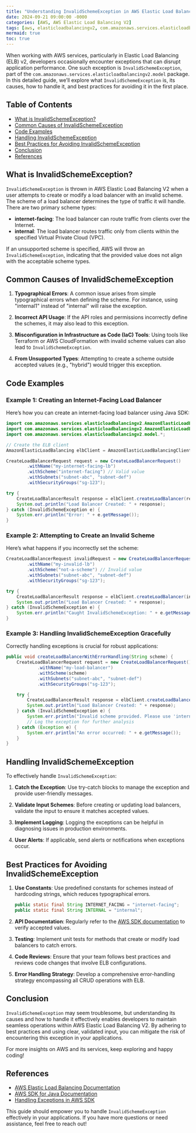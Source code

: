 ```yaml
---
title: "Understanding InvalidSchemeException in AWS Elastic Load Balancing V2: A Comprehensive Guide"
date: 2024-09-21 09:00:00 -0000
categories: [AWS, AWS Elastic Load Balancing V2]
tags: [aws, elasticloadbalancingv2, com.amazonaws.services.elasticloadbalancingv2.model]
mermaid: true
toc: true
---
```



When working with AWS services, particularly in Elastic Load Balancing (ELB) v2, developers occasionally encounter exceptions that can disrupt application performance. One such exception is `InvalidSchemeException`, part of the `com.amazonaws.services.elasticloadbalancingv2.model` package. In this detailed guide, we’ll explore what `InvalidSchemeException` is, its causes, how to handle it, and best practices for avoiding it in the first place. 

## Table of Contents
- [What is InvalidSchemeException?](#what-is-invalidschemeexception)
- [Common Causes of InvalidSchemeException](#common-causes-of-invalidschemeexception)
- [Code Examples](#code-examples)
- [Handling InvalidSchemeException](#handling-invalidschemeexception)
- [Best Practices for Avoiding InvalidSchemeException](#best-practices-for-avoiding-invalidschemeexception)
- [Conclusion](#conclusion)
- [References](#references)

## What is InvalidSchemeException?

`InvalidSchemeException` is thrown in AWS Elastic Load Balancing V2 when a user attempts to create or modify a load balancer with an invalid scheme. The scheme of a load balancer determines the type of traffic it will handle. There are two primary scheme types:

- **internet-facing**: The load balancer can route traffic from clients over the Internet.
- **internal**: The load balancer routes traffic only from clients within the specified Virtual Private Cloud (VPC).

If an unsupported scheme is specified, AWS will throw an `InvalidSchemeException`, indicating that the provided value does not align with the acceptable scheme types.

## Common Causes of InvalidSchemeException

1. **Typographical Errors**: A common issue arises from simple typographical errors when defining the scheme. For instance, using "internal1" instead of "internal" will raise the exception.

2. **Incorrect API Usage**: If the API roles and permissions incorrectly define the schemes, it may also lead to this exception.

3. **Misconfiguration in Infrastructure as Code (IaC) Tools**: Using tools like Terraform or AWS CloudFormation with invalid scheme values can also lead to `InvalidSchemeException`.

4. **From Unsupported Types**: Attempting to create a scheme outside accepted values (e.g., "hybrid") would trigger this exception.

## Code Examples

### Example 1: Creating an Internet-Facing Load Balancer
Here’s how you can create an internet-facing load balancer using Java SDK:

```java
import com.amazonaws.services.elasticloadbalancingv2.AmazonElasticLoadBalancing;
import com.amazonaws.services.elasticloadbalancingv2.AmazonElasticLoadBalancingClientBuilder;
import com.amazonaws.services.elasticloadbalancingv2.model.*;

// Create the ELB client
AmazonElasticLoadBalancing elbClient = AmazonElasticLoadBalancingClientBuilder.defaultClient();

CreateLoadBalancerRequest request = new CreateLoadBalancerRequest()
        .withName("my-internet-facing-lb")
        .withScheme("internet-facing") // Valid value
        .withSubnets("subnet-abc", "subnet-def")
        .withSecurityGroups("sg-123");

try {
    CreateLoadBalancerResult response = elbClient.createLoadBalancer(request);
    System.out.println("Load Balancer Created: " + response);
} catch (InvalidSchemeException e) {
    System.err.println("Error: " + e.getMessage());
}
```

### Example 2: Attempting to Create an Invalid Scheme
Here’s what happens if you incorrectly set the scheme:

```java
CreateLoadBalancerRequest invalidRequest = new CreateLoadBalancerRequest()
        .withName("my-invalid-lb")
        .withScheme("not-a-scheme") // Invalid value
        .withSubnets("subnet-abc", "subnet-def")
        .withSecurityGroups("sg-123");

try {
    CreateLoadBalancerResult response = elbClient.createLoadBalancer(invalidRequest);
    System.out.println("Load Balancer Created: " + response);
} catch (InvalidSchemeException e) {
    System.err.println("Caught InvalidSchemeException: " + e.getMessage()); // Catch the exception
}
```

### Example 3: Handling InvalidSchemeException Gracefully
Correctly handling exceptions is crucial for robust applications:

```java
public void createLoadBalancerWithErrorHandling(String scheme) {
    CreateLoadBalancerRequest request = new CreateLoadBalancerRequest()
            .withName("my-load-balancer")
            .withScheme(scheme)
            .withSubnets("subnet-abc", "subnet-def")
            .withSecurityGroups("sg-123");

    try {
        CreateLoadBalancerResult response = elbClient.createLoadBalancer(request);
        System.out.println("Load Balancer Created: " + response);
    } catch (InvalidSchemeException e) {
        System.err.println("Invalid scheme provided. Please use 'internet-facing' or 'internal'.");
        // Log the exception for further analysis
    } catch (Exception e) {
        System.err.println("An error occurred: " + e.getMessage());
    }
}
```

## Handling InvalidSchemeException

To effectively handle `InvalidSchemeException`:

1. **Catch the Exception**: Use try-catch blocks to manage the exception and provide user-friendly messages.

2. **Validate Input Schemes**: Before creating or updating load balancers, validate the input to ensure it matches accepted values.

3. **Implement Logging**: Logging the exceptions can be helpful in diagnosing issues in production environments.

4. **User Alerts**: If applicable, send alerts or notifications when exceptions occur.

## Best Practices for Avoiding InvalidSchemeException

1. **Use Constants**: Use predefined constants for schemes instead of hardcoding strings, which reduces typographical errors.
   
   ```java
   public static final String INTERNET_FACING = "internet-facing";
   public static final String INTERNAL = "internal";
   ```

2. **API Documentation**: Regularly refer to the [AWS SDK documentation](https://docs.aws.amazon.com/AWSJavaSDK/latest/javadoc/com/amazonaws/services/elasticloadbalancingv2/model/InvalidSchemeException.html) to verify accepted values.

3. **Testing**: Implement unit tests for methods that create or modify load balancers to catch errors.

4. **Code Reviews**: Ensure that your team follows best practices and reviews code changes that involve ELB configurations.

5. **Error Handling Strategy**: Develop a comprehensive error-handling strategy encompassing all CRUD operations with ELB.

## Conclusion

`InvalidSchemeException` may seem troublesome, but understanding its causes and how to handle it effectively enables developers to maintain seamless operations within AWS Elastic Load Balancing V2. By adhering to best practices and using clear, validated input, you can mitigate the risk of encountering this exception in your applications. 

For more insights on AWS and its services, keep exploring and happy coding!

## References

- [AWS Elastic Load Balancing Documentation](https://docs.aws.amazon.com/elasticloadbalancing/latest/userguide/what-is-load-balancing.html)
- [AWS SDK for Java Documentation](https://docs.aws.amazon.com/sdk-for-java/latest/developer-guide/home.html)
- [Handling Exceptions in AWS SDK](https://docs.aws.amazon.com/sdk-for-java/latest/developer-guide/errors.html) 

This guide should empower you to handle `InvalidSchemeException` effectively in your applications. If you have more questions or need assistance, feel free to reach out!